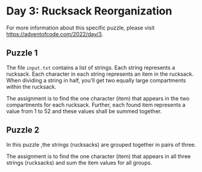 # Day 3: Rucksack Reorganization

For more information about this specific puzzle, please visit https://adventofcode.com/2022/day/3. 

## Puzzle 1

The file `input.txt` contains a list of strings. Each string represents a rucksack. Each character in each string represents an item in the rucksack. When dividing a string in half, you'll get two equally large compartments within the rucksack. 

The assignment is to find the one character (item) that appears in the two compartments for each rucksack. Further, each found item represents a value from 1 to 52 and these values shall be summed together.

## Puzzle 2

In this puzzle ,the strings (rucksacks) are grouped together in pairs of three.

The assignment is to find the one character (item) that appears in all three strings (rucksacks) and sum the item values for all groups.